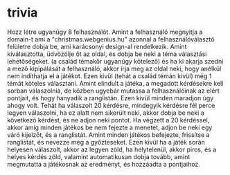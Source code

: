 # trivia

Hozz létre ugyanúgy 8 felhasználót. 
Amint a felhasználó megnyitja a domain-t ami a "christmas.webgenius.hu" azonnal a felhasználóválasztó felületre dobja be, ami karácsonyi design-al rendelkezik. 
Amint kiválasztotta, üdvözölje őt az oldal, és dobja be neki a téma választási lehetőségeket. (a család témakőr ugyanúgy kötelező) és ha ki akarja szedni a mező kipipálását a felhasználó, akkor írja meg az oldal neki, hogy anélkül nem indíthatja el a játékot. 
Ezen kivül (tehát a család témán kivül) még 1 témát köteles választani. 
Amint elindult a játéka, a megadott kérdésekre kell sorban válaszolnia, de közben ugyebár mutassa a felhasználóinak az elért pontjait, és hogy hanyadik a ranglistán. 
Ezen kivül minden maradjon úgy ahogy volt. Tehát ha válaszolt 20 kérdésre, mindegyik kérdésre fél perce legyen válaszolni, ha ez alatt nem sikerült neki, akkor dobja be neki a következő kérdést, és ne adjon neki pontot. 
Ha végzett a 20 kérdéssel, akkor amíg minden játékos be nem fejezte a menetet, adjon be neki egy váró kijelzőt, és a ranglistát. Amint minden játékos befejezte, frissítse a ranglistát, és nevezze meg a győzteseket. Ezen kivül ha a játék során helyesen válaszolt, akkor az legyen zöld, ha helytelenül, akkor piros, és a helyes kérdés zöld, valamint automatikusan dobja tovább, amint megmutatta a játékosnak az eredményt, és hozzáadta a pontjaihoz.
